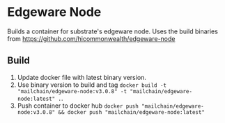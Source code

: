 # Edgeware Node

Builds a container for substrate's edgeware node. Uses the build binaries from https://github.com/hicommonwealth/edgeware-node

## Build

1. Update docker file with latest binary version.
1. Use binary version to build and tag `docker build -t "mailchain/edgeware-node:v3.0.8" -t "mailchain/edgeware-node:latest" .`.
1. Push container to docker hub `docker push "mailchain/edgeware-node:v3.0.8" && docker push "mailchain/edgeware-node:latest"`
